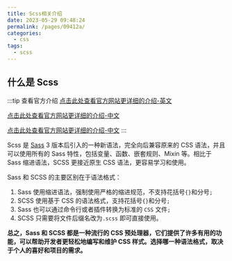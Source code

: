 ```yaml
---
title: Scss相关介绍
date: 2023-05-29 09:48:24
permalink: /pages/09412a/
categories:
  - css
tags:
  - scss
---
```


## 什么是 Scss

:::tip 查看官方介绍
[点击此处查看官方网站更详细的介绍-英文](https://sass-lang.com/)

[点击此处查看官方网站更详细的介绍-中文](https://www.sasscss.com/)

[点击此处查看官方网站更详细的介绍-中文](https://www.sass.hk/docs/)
:::

Scss 是 [Sass](/views/css/sass/introduction) 3 版本后引入的一种新语法，完全向后兼容原来的 CSS 语法，并且可以使用所有的 Sass 特性，包括变量、函数、嵌套规则、Mixin 等。相比于 Sass 缩进语法，SCSS 更接近原生 CSS 语法，更容易学习和使用。

Sass 和 SCSS 的主要区别在于语法格式：

1. Sass 使用缩进语法，强制使用严格的缩进规范，不支持花括号`{}`和分号`;`
2. SCSS 使用基于 CSS 的语法格式，支持花括号`{}`和分号`;`
3. Sass 也可以通过命令行或者插件转换为标准的 `CSS` 文件`;`
4. SCSS 只需要将文件后缀名改为`.scss` 即可直接使用。

**总之，Sass 和 SCSS 都是一种流行的 CSS 预处理器，它们提供了许多有用的功能，可以帮助开发者更轻松地编写和维护 CSS 样式。选择哪一种语法格式，取决于个人的喜好和项目的需求。**
